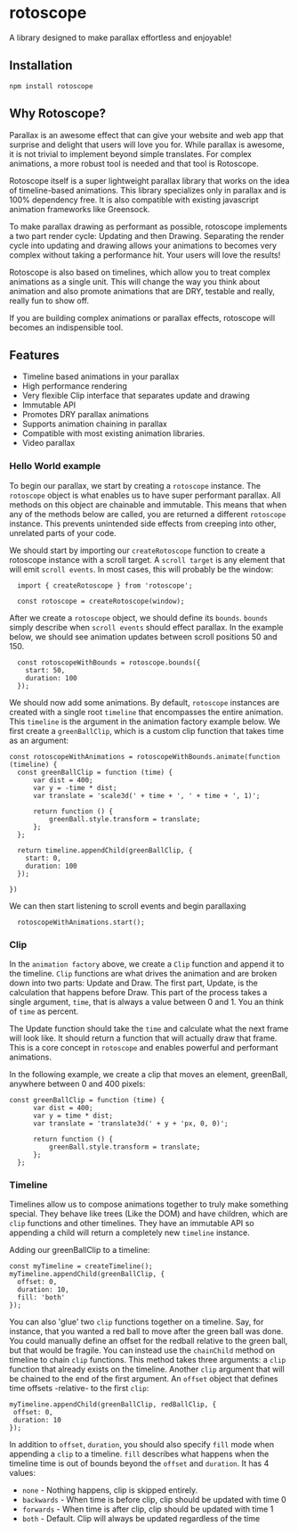 # rotoscope

A library designed to make parallax effortless and enjoyable!

## Installation
```
npm install rotoscope
```

## Why Rotoscope?
Parallax is an awesome effect that can give your website and web app that surprise and delight that users will love you for. While parallax is awesome, it is not trivial to implement beyond simple translates. For complex animations, a more robust tool is needed and that tool is Rotoscope.

Rotoscope itself is a super lightweight parallax library that works on the idea of timeline-based animations. This library specializes only in parallax and is 100% dependency free. It is also compatible with existing javascript animation frameworks like Greensock.

To make parallax drawing as performant as possible, rotoscope implements a two part render cycle: Updating and then Drawing.
Separating the render cycle into updating and drawing allows your animations to becomes very complex without taking a performance hit. Your users will love the results!

Rotoscope is also based on timelines, which allow you to treat complex animations as a single unit. This will change the way you think about animation and also promote animations that are DRY, testable and really, really fun to show off.

If you are building complex animations or parallax effects, rotoscope will becomes an indispensible tool.

## Features
 - Timeline based animations in your parallax
 - High performance rendering
 - Very flexible Clip interface that separates update and drawing
 - Immutable API
 - Promotes DRY parallax animations
 - Supports animation chaining in parallax
 - Compatible with most existing animation libraries.
 - Video parallax


### Hello World example

To begin our parallax, we start by creating a `rotoscope` instance. The `rotoscope` object is what enables us to have super performant parallax. All methods on this object are chainable and  immutable. This means that when any of the methods below are called, you are returned a different `rotoscope` instance. This prevents unintended side effects from creeping into other, unrelated parts of your code.

We should start by importing our `createRotoscope` function to create a rotoscope instance with a scroll target. A `scroll target` is any element that will emit `scroll events`. In most cases, this will probably be the window:

```
  import { createRotoscope } from 'rotoscope';
  
  const rotoscope = createRotoscope(window);
```

After we create a `rotoscope` object, we should define its `bounds`. `bounds` simply describe when `scroll events` should effect parallax. In the example below, we should see animation updates between scroll positions 50 and 150.

```
  const rotoscopeWithBounds = rotoscope.bounds({
    start: 50,
    duration: 100
  });

```

We should now add some animations. By default, `rotoscope` instances are created with a single root `timeline` that encompasses the entire animation. This `timeline` is the argument in the animation factory example below.  We first create a `greenBallClip`, which is a custom clip function that takes time as an argument:

```
const rotoscopeWithAnimations = rotoscopeWithBounds.animate(function (timeline) {
  const greenBallClip = function (time) {
      var dist = 400;
      var y = -time * dist;
      var translate = 'scale3d(' + time + ', ' + time + ', 1)';

      return function () {
          greenBall.style.transform = translate;
      };
  };
  
  return timeline.appendChild(greenBallClip, {
    start: 0,
    duration: 100
  });
  
})

```


We can then start listening to scroll events and begin parallaxing

```
  rotoscopeWithAnimations.start();
```


### Clip

In the `animation factory` above, we create a `Clip` function and append it to the timeline. `Clip` functions are what drives the animation and are broken down into two parts: Update and Draw. The first part, Update, is the calculation that happens before Draw. This part of the process takes a single argument, `time`, that is always a value between 0 and 1. You an think of `time` as percent.

The Update function should take the `time` and calculate what the next frame will look like. It should return a function that will actually draw that frame. This is a core concept in `rotoscope` and enables powerful and performant animations.

In the following example, we create a clip that moves an element, greenBall, anywhere between 0 and 400 pixels:

```
const greenBallClip = function (time) {
      var dist = 400;
      var y = time * dist;
      var translate = 'translate3d(' + y + 'px, 0, 0)';

      return function () {
          greenBall.style.transform = translate;
      };
  };

```

### Timeline

Timelines allow us to compose animations together to truly make something special. They behave like trees (Like the DOM) and have children, which are `clip` functions and other timelines. They have an immutable API so appending a child will return a completely new `timeline` instance.

Adding our greenBallClip to a timeline:

```
const myTimeline = createTimeline();
myTimeline.appendChild(greenBallClip, {
  offset: 0,
  duration: 10,
  fill: 'both'
});

```

You can also 'glue' two `clip` functions together on a timeline. Say, for instance, that you wanted a red ball to move after the green ball was done. You could manually define an offset for the redball relative to the green ball, but that would be fragile. You can instead use the `chainChild` method on timeline to chain `clip` functions. This method takes three arguments: a `clip` function that already exists on the timeline. Another `clip` argument that will be chained to the end of the first argument. An `offset` object that defines time offsets -relative- to the first `clip`:

```
myTimeline.appendChild(greenBallClip, redBallClip, {
 offset: 0,
 duration: 10
});
```

In addition to `offset`, `duration`, you should also specify `fill` mode when appending a `clip` to a timeline. `fill` describes what happens when the timeline time is out of bounds beyond the `offset` and `duration`. It has 4 values:
   - `none` - Nothing happens, clip is skipped entirely.
   - `backwards` - When time is before clip, clip should be updated with time 0
   - `forwards` - When time is after clip, clip should be updated with time 1
   - `both` - Default. Clip will always be updated regardless of the time
   
